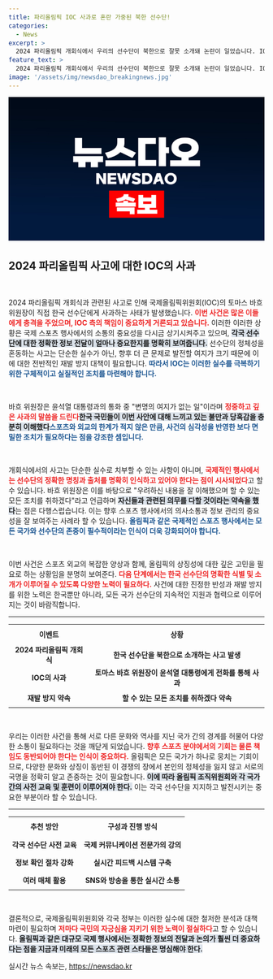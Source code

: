 ```yaml
---
title: 파리올림픽 IOC 사과로 혼란 가중된 북한 선수단!
categories:
  - News
excerpt: >
  2024 파리올림픽 개회식에서 우리의 선수단이 북한으로 잘못 소개돼 논란이 일었습니다. IOC 위원장이 윤석열 대통령에게 직접 사과하며 재발 방지 약속, 과연 어떤 조치가 이뤄질까요?
feature_text: >
  2024 파리올림픽 개회식에서 우리의 선수단이 북한으로 잘못 소개돼 논란이 일었습니다. IOC 위원장이 윤석열 대통령에게 직접 사과하며 재발 방지 약속, 과연 어떤 조치가 이뤄질까요?
image: '/assets/img/newsdao_breakingnews.jpg'
---
```


<p><img src="/assets/img/newsdao_breakingnews.jpg" alt="pcversion 속보" /></p>

<h2 data-ke-size="size26">2024 파리올림픽 사고에 대한 IOC의 사과</h2>

<p data-ke-size="size16">&nbsp;</p>

<p>2024 파리올림픽 개회식과 관련된 사고로 인해 국제올림픽위원회(IOC)의 토마스 바흐 위원장이 직접 한국 선수단에게 사과하는 사태가 발생했습니다. <b><span style="color: #ee2323;">이번 사건은 많은 이들에게 충격을 주었으며, IOC 측의 책임이 중요하게 거론되고 있습니다.</span></b> 이러한 이러한 상황은 국제 스포츠 행사에서의 소통의 중요성을 다시금 상기시켜주고 있으며, <b><span style="background-color: #21538527;">각국 선수단에 대한 정확한 정보 전달이 얼마나 중요한지를 명확히 보여줍니다.</span></b> 선수단의 정체성을 혼동하는 사고는 단순한 실수가 아닌, 향후 더 큰 문제로 발전할 여지가 크기 때문에 이에 대한 전반적인 재발 방지 대책이 필요합니다. <b><span style="color: #1a5490;">따라서 IOC는 이러한 실수를 극복하기 위한 구체적이고 실질적인 조치를 마련해야 합니다.</span></b></p>

<p data-ke-size="size16">&nbsp;</p>

<p>바흐 위원장은 윤석열 대통령과의 통화 중 "변명의 여지가 없는 일"이라며 <b><span style="color: #ee2323;">정중하고 깊은 사과의 말씀을 드린다</span></b고 언급했습니다. 특히, 해당 사고는 전 세계적으로 한국 선수단의 이미지를 손상시킬 수 있는 중요한 문제로, <b><span style="background-color: #21538527;">한국 국민들이 이번 사안에 대해 느끼고 있는 불만과 당혹감을 충분히 이해했다</span></b고 밝혔습니다. 윤 대통령은 IOC의 입장에 고마움을 표하며 향후 더 이상의 이런 일이 발생하지 않도록 각종 미디어 및 소셜 미디어를 통한 사과와 재발 방지를 요청했습니다. <b><span style="color: #1a5490;">스포츠와 외교의 한계가 적지 않은 만큼, 사건의 심각성을 반영한 보다 면밀한 조치가 필요하다는 점을 강조한 셈입니다.</span></b></p>

<p data-ke-size="size16">&nbsp;</p>

<p>개회식에서의 사고는 단순한 실수로 치부할 수 있는 사항이 아니며, <b><span style="color: #ee2323;">국제적인 행사에서는 선수단의 정확한 명칭과 출처를 명확히 인식하고 있어야 한다는 점이 시사되었다</span></b>고 할 수 있습니다. 바흐 위원장은 이를 바탕으로 "우려하신 내용을 잘 이해했으며 할 수 있는 모든 조치를 취하겠다"라고 언급하며 <b><span style="background-color: #21538527;">자신들과 관련된 의무를 다할 것이라는 약속을 했다</span></b>는 점은 다행스럽습니다. 이는 향후 스포츠 행사에서의 의사소통과 정보 관리의 중요성을 잘 보여주는 사례라 할 수 있습니다. <b><span style="color: #1a5490;">올림픽과 같은 국제적인 스포츠 행사에서는 모든 국가와 선수단의 존중이 필수적이라는 인식이 더욱 강화되어야 합니다.</span></b></p>

<p data-ke-size="size16">&nbsp;</p>

<p>이번 사건은 스포츠 외교의 복잡한 양상과 함께, 올림픽의 상징성에 대한 깊은 고민을 필요로 하는 상황임을 분명히 보여준다. <b><span style="color: #ee2323;">다음 단계에서는 한국 선수단의 명확한 식별 및 소개가 이루어질 수 있도록 다양한 노력이 필요하다.</span></b> 사건에 대한 진정한 반성과 재발 방지를 위한 노력은 한국뿐만 아니라, 모든 국가 선수단의 지속적인 지원과 협력으로 이루어지는 것이 바람직합니다. </p>

<hr>

<table style="width: 100%; border-collapse: collapse;">
  <tr>
    <th style="text-align: center; height: 30px;"><b>이벤트</b></th>
    <th style="text-align: center; height: 30px;"><b>상황</b></th>
  </tr>
  <tr>
    <td style="text-align: center; height: 30px;"><b>2024 파리올림픽 개회식</b></td>
    <td style="text-align: center; height: 30px;"><b>한국 선수단을 북한으로 소개하는 사고 발생</b></td>
  </tr>
  <tr>
    <td style="text-align: center; height: 30px;"><b>IOC의 사과</b></td>
    <td style="text-align: center; height: 30px;"><b>토마스 바흐 위원장이 윤석열 대통령에게 전화를 통해 사과</b></td>
  </tr>
  <tr>
    <td style="text-align: center; height: 30px;"><b>재발 방지 약속</b></td>
    <td style="text-align: center; height: 30px;"><b>할 수 있는 모든 조치를 취하겠다 약속</b></td>
  </tr>
</table>

<p data-ke-size="size16">&nbsp;</p>

<p>우리는 이러한 사건을 통해 서로 다른 문화와 역사를 지닌 국가 간의 경계를 허물어 다양한 소통이 필요하다는 것을 깨닫게 되었습니다. <b><span style="color: #ee2323;">향후 스포츠 분야에서의 기회는 물론 책임도 동반되어야 한다는 인식이 중요하다.</span></b> 올림픽은 모든 국가가 하나로 뭉치는 기회이므로, 다양한 문화와 상징이 동반된 이 경쟁의 장에서 본인의 정체성을 잃지 않고 서로의 국명을 정확히 알고 존중하는 것이 필요합니다. <b><span style="background-color: #21538527;">이에 따라 올림픽 조직위원회와 각 국가 간의 사전 교육 및 훈련이 이루어져야 한다.</span></b> 이는 각국 선수단을 지지하고 발전시키는 중요한 부분이라 할 수 있습니다. </p>

<hr>

<table style="width: 100%; border-collapse: collapse;">
  <tr>
    <th style="text-align: center; height: 30px;"><b>추천 방안</b></th>
    <th style="text-align: center; height: 30px;"><b>구성과 진행 방식</b></th>
  </tr>
  <tr>
    <td style="text-align: center; height: 30px;"><b>각국 선수단 사전 교육</b></td>
    <td style="text-align: center; height: 30px;"><b>국제 커뮤니케이션 전문가의 강의</b></td>
  </tr>
  <tr>
    <td style="text-align: center; height: 30px;"><b>정보 확인 절차 강화</b></td>
    <td style="text-align: center; height: 30px;"><b>실시간 피드백 시스템 구축</b></td>
  </tr>
  <tr>
    <td style="text-align: center; height: 30px;"><b>여러 매체 활용</b></td>
    <td style="text-align: center; height: 30px;"><b>SNS와 방송을 통한 실시간 소통</b></td>
  </tr>
</table>

<p data-ke-size="size16">&nbsp;</p>

<p>결론적으로, 국제올림픽위원회와 각국 정부는 이러한 실수에 대한 철저한 분석과 대책 마련이 필요하며 <b><span style="color: #ee2323;">저마다 국민의 자긍심을 지키기 위한 노력이 절실하다</span></b>고 할 수 있습니다. <b><span style="background-color: #21538527;">올림픽과 같은 대규모 국제 행사에서는 정확한 정보의 전달과 논의가 훨씬 더 중요하다는 점을 지금과 미래의 모든 스포츠 관련 스타들은 명심해야 한다.</span></b></p>
실시간 뉴스 속보는, <a href="https://newsdao.kr" rel="dofollow">https://newsdao.kr</a>


